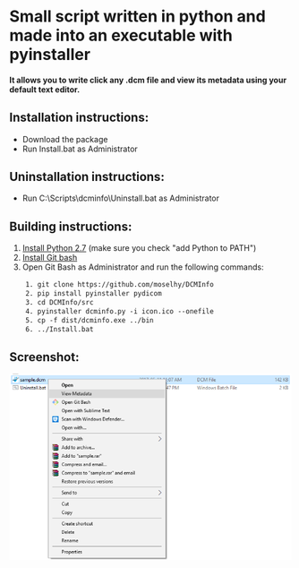 # Small script written in python and made into an executable with pyinstaller
#### It allows you to write click any .dcm file and view its metadata using your default text editor.

## Installation instructions:

- Download the package
- Run Install.bat as Administrator


## Uninstallation instructions:

- Run C:\Scripts\dcminfo\Uninstall.bat as Administrator


## Building instructions:
1. [Install Python 2.7](https://www.python.org/ftp/python/2.7.13/python-2.7.13.msi) (make sure you check "add Python to PATH")
2. [Install Git bash](https://git-scm.com/downloads)
3. Open Git Bash as Administrator and run the following commands:
```
	1. git clone https://github.com/moselhy/DCMInfo
	2. pip install pyinstaller pydicom
	3. cd DCMInfo/src
	4. pyinstaller dcminfo.py -i icon.ico --onefile
	5. cp -f dist/dcminfo.exe ../bin
	6. ../Install.bat
```


## Screenshot:


![Alt text](dcminfo.png?raw=true "Screenshot")
